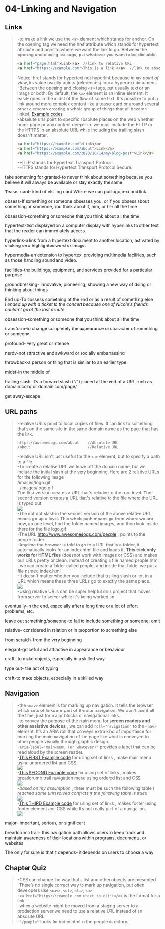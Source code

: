 # 04-Linking and Navigation
## Links
> -to make a link we use the `<a>` element which stands for anchor. On the opening tag we need the href attribute which stands for hypertext attribute and point to where we want the link to go. Between the opening and closing `<a>` tags, put whatever you want to be clickable.
>```html
><a href="page.html">Link</a>  //link to relative URL
><a href="https://example.com">This is a link.</a>  //link to absolute URL
>```
>Notice: href stands for hypertext not hyperlink because *in my point of view*, its value usually points (references) into a hypertext document.  
>-Between the opening and closing `<a>` tags, put usually text or an image or both. By default, the `<a>` element is an inline element. It easily goes in the midst of the flow of some text. It's possible to put a link around more complex content like a teaser card or around several other elements creating a whole group of things that all become linked. [Example codes](https://codepen.io/jensimmons/pres/wvwjERm?editors=1000)  
-absolute urls point to specific absolute places on the web whether home page or any content deeper in. we must include the HTTP or the HTTPS in an absolute URL while including the trailing slash doesn't matter.
>```html
><a href="https://example.com">Link</a>
><a href="https://example.com/about">Link</a>
><a href="https://example.com/2020/10/14/my-blog-post">Link</a>
>```
>-HTTP stands for Hypertext Transport Protocol.  
-HTTPS stands for Hypertext Transport Protocol Secure.

take something for granted-to never think about something because you believe it will always be available or stay exactly the same

Teaser card- kind of visiting card Where we can put logo,text and link.

obsess-If something or someone obsesses you, or if you obsess about something or someone, you think about it, him, or her all the time

obsession-something or someone that you think about all the time

hypertext-text displayed on a computer display with hyperlinks to other text that the reader can immediately access.

hyperlink-a link from a hypertext document to another location, activated by clicking on a highlighted word or image.

hypermedia-an extension to hypertext providing multimedia facilities, such as those handling sound and video.

facilities-the buildings, equipment, and services provided for a particular purpose

groundbreaking- innovative; pioneering; showing a new way of doing or thinking about things

End up-To possess something at the end or as a result of something else  
*I ended up with a ticket to the concert because one of Nicole's friends couldn't go at the last minute.*

obsession-something or someone that you think about all the time

transform-to change completely the appearance or character of something or someone

profound- very great or intense

nerdy-not attractive and awkward or socially embarrassing

throwback-a person or thing that is similar to an earlier type

midst-in the middle of

trailing slash-It’s a forward slash (“/”) placed at the end of a URL such as domain.com/ or domain.com/page/

get away-escape
## URL paths
> -relative URLs point to local copies of files. It can link to something that’s on the same site in the same domain name as the page that has the link.  
>```
>https://awsomedogs.com/about    //Absolute URL
>/about                          //Relative URL
>```
>-relative URL isn't just useful for the `<a>` element, but to specify a path to a file.  
-To create a relative URL we leave off the domain name, but we include the initial slash at the very beginning. Here are 2 relative URLs for the following image  
/images/logo.gif  
../images/logo.gif  
The first version creates a URL that's relative to the root level. The second version creates a URL that's relative to the file where the URL is typed out.  
![](https://user-images.githubusercontent.com/64577273/145082908-1c0e97e6-786e-41c6-ae56-a7ff47046b10.jpg)  
-The dot dot slash in the second version of the above relative URL means go up a level. This whole path means go from where we are now, up one level, find the folder named images, and then look inside there for the file logo.gif  
-The URL http://www.awesomedogs.com/people , points to the people folder.  
-Anytime the browser is told to go to a URL that is a folder, it automatically looks for an index.html file and loads it. **This trick only works for HTML files** (doesnot work with images or CSS) and makes our URLs pretty or clean. Instead of creating a file named people.html , we can create a folder called people, and inside that folder we put a file named index.html  
-It doesn't matter whether you include that trailing slash or not in a URL which means these three URLs go to exactly the same place.  
![](https://user-images.githubusercontent.com/64577273/145082994-27eaf198-59d2-42e5-b50e-aff13cc71bc5.jpg)  
-Using relative URLs can be super helpful on a project that moves from server to server while it's being worked on.

eventually-in the end, especially after a long time or a lot of effort, problems, etc.

leave out something/someone-to fail to include something or someone; omit

relative- considered in relation or in proportion to something else

from scratch-from the very beginning

elegant-graceful and attractive in appearance or behaviour

craft- to make objects, especially in a skilled way

type out- the act of typing

craft-to make objects, especially in a skilled way
## Navigation
> -the `<nav>` element is for marking up navigation. It tells the browser which sets of links are part of the site navigation. We don't use it all the time, just for major blocks of navigational links.  
-to convey the purpose of the main menu for **screen readers and other assistive devices** , we can add `roll="navigation"` to the `<nav>` element. It’s an ARIA roll that conveys extra kind of importance for marking the main navigation of the page like what is conveyed to other people visually through graphic design.  
-`aria-label="main-menu (or whatever)"` provides a label that can be read aloud by the screen reader.  
-[This FIRST Example code](https://codepen.io/jensimmons/pen/rNBvqKL?editors=1000) for using set of links , make main menu using unordered list and CSS.  
![](https://user-images.githubusercontent.com/64577273/145083000-bf70f17e-6bb5-4c8b-8162-063028ddaf67.jpg)  
-[This SECOND Example code](https://codepen.io/jensimmons/pen/dybKOxm?editors=1000) for using set of links , makes breadcrumb trail navigation menu using ordered list and CSS.  
![](https://user-images.githubusercontent.com/64577273/145083002-60df0ac3-79da-4650-b0a3-b876ef0614bb.jpg)  
-*based on my assumption* , there must be such the following table
*I reached some unresolved conflicts if the following table is true!!*  
![](https://user-images.githubusercontent.com/64577273/145083004-c2e9022f-c081-49c9-b65f-4658ab3039b3.jpg)  
-[This THIRD Example code](https://codepen.io/jensimmons/pen/vYBrgYz?editors=1000) for using set of links , makes footer using footer element and CSS while It’s not really part of a navigation.  
![](https://user-images.githubusercontent.com/64577273/145083009-ad428b43-988d-4669-8cef-d9b24afc426e.jpg)

major- important, serious, or significant

breadcrumb trail- this navigation path allows users to keep track and maintain awareness of their locations within programs, documents, or websites

The only for sure is that it depends- it depends on users to choose a way
## Chapter Quiz
> -CSS can change the way that a list and other objects are presented.  
-There’s no single correct way to mark up navigation, but often developers use  `<nav>`, `<ul>`, `<li>`, `<a>`  
-`<a href="https://example.com">text to click</a>` is the format for a link.  
-when a website might be moved from a staging server to a production server we need to use a relative URL instead of an absolute URL.  
-`"/people"` looks for index.html in the people directory.